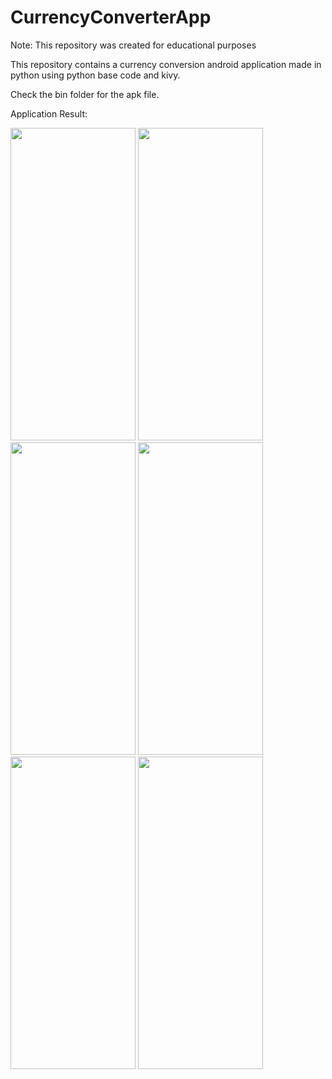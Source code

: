 # CurrencyConverterApp

Note: This repository was created for educational purposes

This repository contains a currency conversion android application made in python using python base code and kivy.

Check the bin folder for the apk file. 

Application Result:

<img src="https://github.com/Ronn-M/CurrencyConverterApp/assets/117614337/60d43c61-bd92-490b-a308-ae7ef8f2a765" width="200" height="500">       
<img src="https://github.com/Ronn-M/CurrencyConverterApp/assets/117614337/82977aba-f372-4279-9dbf-521bb4fac0cb" width="200" height="500">  
<img src="https://github.com/Ronn-M/CurrencyConverterApp/assets/117614337/98c4340a-78b4-46dd-a95f-94c06ae0a484" width="200" height="500"> 
<img src="https://github.com/Ronn-M/CurrencyConverterApp/assets/117614337/690371f3-2629-4ead-8105-3a960bebd117" width="200" height="500">  
<img src="https://github.com/Ronn-M/CurrencyConverterApp/assets/117614337/28942117-5cbc-4fce-8f30-3f99a56f1ceb" width="200" height="500"> 
<img src="https://github.com/Ronn-M/CurrencyConverterApp/assets/117614337/a02f3ea2-467c-4bac-8e40-2639491e2fa9" width="200" height="500">

